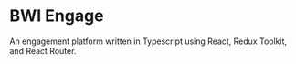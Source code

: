 # BWI Engage
An engagement platform written in Typescript using React, Redux Toolkit, and React Router.